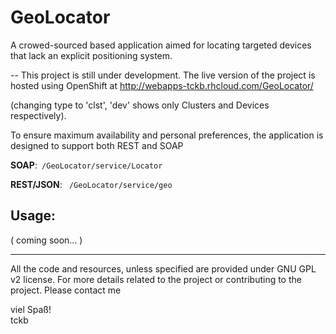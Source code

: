 GeoLocator
=========
A crowed-sourced based application aimed for locating targeted devices that lack an explicit positioning system.

--
This project is still under development. The live version of the project is hosted using OpenShift at http://webapps-tckb.rhcloud.com/GeoLocator/ <br/>

(changing type to 'clst', 'dev' shows only Clusters and Devices respectively). <br/>

To ensure maximum availability and personal preferences, the application is designed to support both REST and SOAP <br/>

<b>SOAP</b>:<code> /GeoLocator/service/Locator </code><br/>

<b>REST/JSON</b>: <code> /GeoLocator/service/geo  </code> <br/>


Usage:
----
( coming soon... )



-------
All the code and resources, unless specified are provided under GNU GPL v2 license. 
For more details related to the project or contributing to the project. Please contact me 

viel Spaß!<br/>
tckb

